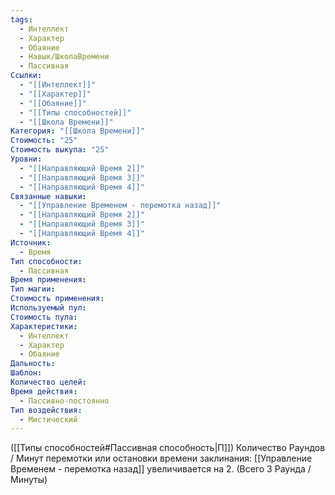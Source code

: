 ```yaml
---
tags:
  - Интеллект
  - Характер
  - Обаяние
  - Навык/ШколаВремени
  - Пассивная
Ссылки:
  - "[[Интеллект]]"
  - "[[Характер]]"
  - "[[Обаяние]]"
  - "[[Типы способностей]]"
  - "[[Школа Времени]]"
Категория: "[[Школа Времени]]"
Стоимость: "25"
Стоимость выкупа: "25"
Уровни:
  - "[[Направляющий Время 2]]"
  - "[[Направляющий Время 3]]"
  - "[[Направляющий Время 4]]"
Связанные навыки:
  - "[[Управление Временем - перемотка назад]]"
  - "[[Направляющий Время 2]]"
  - "[[Направляющий Время 3]]"
  - "[[Направляющий Время 4]]"
Источник:
  - Время
Тип способности:
  - Пассивная
Время применения: 
Тип магии: 
Стоимость применения: 
Используемый пул: 
Стоимость пула: 
Характеристики:
  - Интеллект
  - Характер
  - Обаяние
Дальность: 
Шаблон: 
Количество целей: 
Время действия:
  - Пассивно-постоянно
Тип воздействия:
  - Мистический
---
```

([[Типы способностей#Пассивная способность|П]]) Количество Раундов / Минут перемотки или остановки времени заклинания: [[Управление Временем - перемотка назад]] увеличивается на 2. (Всего 3 Раунда / Минуты)
